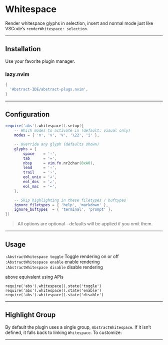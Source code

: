 # Whitespace

Render whitespace glyphs in selection, insert and normal mode
just like VSCode’s `renderWhitespace: selection`.

---

## Installation

Use your favorite plugin manager.

### lazy.nvim

```lua
{
  'Abstract-IDE/abstract-plugs.nvim',
}
```

---

## Configuration

```lua
require('abs').whitespace().setup({
    -- Which modes to activate in (default: visual only)
    modes = { 'n', 'v', 'V', '\22', 'i' },

    -- Override any glyph (defaults shown)
    glyphs = {
        space    = '·',
        tab      = '↦',
        nbsp     = vim.fn.nr2char(0xA0),
        lead     = '‹',
        trail    = '›',
        eol_unix = '↲',
        eol_dos  = '↙',
        eol_mac  = '←',
    },

    -- Skip highlighting in these filetypes / buftypes
    ignore_filetypes = { 'help', 'markdown' },
    ignore_buftypes  = { 'terminal', 'prompt' },
})
```

> All options are optional—defaults will be applied if you omit them.

---

## Usage

`:AbstractWhitespace toggle` Toggle rendering on or off <br>
`:AbstractWhitespace enable` enable rendering <br>
`:AbstractWhitespace disable` disable rendering <br>

above equivalent using APIs


```
require('abs').whitespace().state('toggle')
require('abs').whitespace().state('enable')
require('abs').whitespace().state('disable')
```

---

## Highlight Group

By default the plugin uses a single group, `AbstractWhitespace`.
If it isn’t defined, it falls back to linking `Whitespace`. To customize:

---
